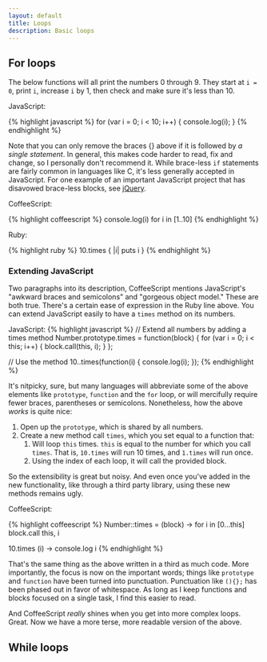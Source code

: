 ```yaml
---
layout: default
title: Loops
description: Basic loops
---
```


## For loops

The below functions will all print the numbers 0 through 9. They start at `i =
0`, print `i`, increase `i` by 1, then check and make sure it's less than 10.

JavaScript:

{% highlight javascript %}
for (var i = 0; i < 10; i++) {
  console.log(i);
}
{% endhighlight %}

Note that you can only remove the braces {} above if it is followed by _a single
statement_. In general, this makes code harder to read, fix and change, so I
personally don't recommend it. While brace-less `if` statements are fairly
common in languages like C, it's less generally accepted in JavaScript. For one
example of an important JavaScript project that has disavowed brace-less blocks,
see [jQuery](http://docs.jquery.com/JQuery_Core_Style_Guidelines#Blocks).

CoffeeScript:

{% highlight coffeescript %}
console.log(i) for i in [1..10]
{% endhighlight %}

Ruby:

{% highlight ruby %}
10.times { |i| puts i }
{% endhighlight %}

### Extending JavaScript

Two paragraphs into its description, CoffeeScript mentions JavaScript's "awkward
braces and semicolons" and "gorgeous object model." These are both true. There's
a certain ease of expression in the Ruby line above. You can extend JavaScript
easily to have a `times` method on its numbers.

JavaScript:
{% highlight javascript %}
// Extend all numbers by adding a times method
Number.prototype.times = function(block) {
  for (var i = 0; i < this; i++) {
    block.call(this, i);
  }
};

// Use the method
10..times(function(i) { console.log(i); });
{% endhighlight %}

It's nitpicky, sure, but many languages will abbreviate some of the above
elements like `prototype`, `function` and the `for` loop, or will mercifully
require fewer braces, parentheses or semicolons. Nonetheless, how the above
_works_ is quite nice:

 1. Open up the `prototype`, which is shared by all numbers.
 2. Create a new method call `times`, which you set equal to a function that:
    1. Will loop `this` times. `this` is equal to the number for which you call
       `times`. That is, `10.times` will run 10 times, and `1.times` will run
       once.
    2. Using the index of each loop, it will call the provided block.

So the extensibility is great but noisy. And even once you've added in the new
functionality, like through a third party library, using these new methods
remains ugly.

CoffeeScript:

{% highlight coffeescript %}
Number::times = (block) ->
  for i in [0...this]
    block.call this, i

10.times (i) -> console.log i
{% endhighlight %}

That's the same thing as the above written in a third as much code. More
importantly, the focus is now on the important words; things like `prototype`
and `function` have been turned into punctuation. Punctuation like `(){};` has
been phased out in favor of whitespace. As long as I keep functions and blocks
focused on a single task, I find this easier to read.

And CoffeeScript _really_ shines when you get into more complex loops. Great.
Now we have a more terse, more readable version of the above.

## While loops
